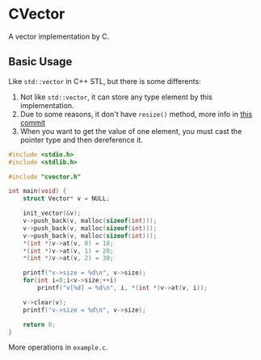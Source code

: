 # CVector

A vector implementation by C.

## Basic Usage

Like `std::vector` in C++ STL, but there is some differents:

1. Not like `std::vector`, it can store any type element by this implementation.
2. Due to some reasons, it don't have `resize()` method, more info in [this commit](https://github.com/asas1asas200/cvector/commit/d38f6b22d9ffbe09b98bd23c53cc96f622b56300)
3. When you want to get the value of one element, you must cast the pointer type and then dereference it.

```c
#include <stdio.h>
#include <stdlib.h>

#include "cvector.h"

int main(void) {
	struct Vector* v = NULL;

	init_vector(&v);
	v->push_back(v, malloc(sizeof(int)));
	v->push_back(v, malloc(sizeof(int)));
	v->push_back(v, malloc(sizeof(int)));
	*(int *)v->at(v, 0) = 10;
	*(int *)v->at(v, 1) = 20;
	*(int *)v->at(v, 2) = 30;

	printf("v->size = %d\n", v->size);
	for(int i=0;i<v->size;++i)
		printf("v[%d] = %d\n", i, *(int *)v->at(v, i));

	v->clear(v);
	printf("v->size = %d\n", v->size);

	return 0;
}
```

More operations in `example.c`.
